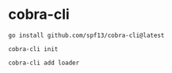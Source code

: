 # cobra-cli

```
go install github.com/spf13/cobra-cli@latest
```

```
cobra-cli init
```

```
cobra-cli add loader
```
